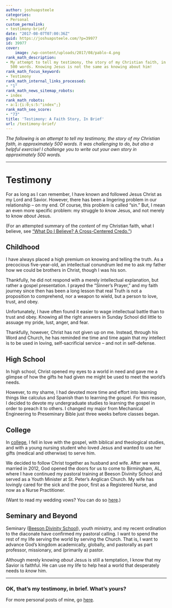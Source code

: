 ```yaml
---
author: joshuapsteele
categories:
- Personal
custom_permalink:
- testimony-brief/
date: "2017-08-07T07:00:36Z"
guid: https://joshuapsteele.com/?p=39977
id: 39977
cover:
    image: /wp-content/uploads/2017/08/pablo-4.png
rank_math_description:
- My attempt to tell my testimony, the story of my Christian faith, in approximately
  500 words. Knowing Jesus is not the same as knowing about him!
rank_math_focus_keyword:
- Testimony
rank_math_internal_links_processed:
- "1"
rank_math_news_sitemap_robots:
- index
rank_math_robots:
- a:1:{i:0;s:5:"index";}
rank_math_seo_score:
- "73"
title: 'Testimony: A Faith Story, In Brief'
url: /testimony-brief/
---
```


*The following is an attempt to tell my testimony, the story of my Christian faith, in approximately 500 words. It was challenging to do, but also a helpful exercise! I challenge you to write out your own story in approximately 500 words.*

---

# Testimony

For as long as I can remember, I have known and followed Jesus Christ as my Lord and Savior. However, there has been a lingering problem in our relationship – on my end. Of course, this problem is called “sin.” But, I mean an even more specific problem: my struggle to *know* Jesus, and not merely to know *about* Jesus.

(For an attempted summary of the *content* of my Christian faith, what I believe, see [“What Do I Believe? A Cross-Centered Credo.”](https://joshuapsteele.com/2015/12/08/a-crucicentric-credo/))

## Childhood

I have always placed a high premium on knowing and telling the truth. As a precocious five-year-old, an intellectual conundrum led me to ask my father how we could be brothers in Christ, though I was his son.

Thankfully, he did not respond with a merely intellectual explanation, but rather a gospel presentation. I prayed the “Sinner’s Prayer,” and my faith journey since then has been a long lesson that real Truth is not a proposition to comprehend, nor a weapon to wield, but a person to love, trust, and obey.

Unfortunately, I have often found it easier to wage intellectual battle than to trust and obey. Knowing all the right answers in Sunday School did little to assuage my pride, lust, anger, and fear.

Thankfully, however, Christ has not given up on me. Instead, through his Word and Church, he has reminded me time and time again that my intellect is to be used in loving, self-sacrificial service – and not in self-defense.

## High School

In high school, Christ opened my eyes to a world in need and gave me a glimpse of how the gifts he had given me might be used to meet the world’s needs.

However, to my shame, I had devoted more time and effort into learning things like calculus and Spanish than to learning the gospel. For this reason, I decided to devote my undergraduate studies to learning the gospel in order to preach it to others. I changed my major from Mechanical Engineering to Preseminary Bible just three weeks before classes began.

## College

In [college](https://joshuapsteele.com/tag/cedarville/), I fell in love with the gospel, with biblical and theological studies, and with a young nursing student who loved Jesus and wanted to use her gifts (medical and otherwise) to serve him.

We decided to follow Christ together as husband and wife. After we were married in 2012, God opened the doors for us to come to Birmingham, AL, where I have continued my pastoral training at Beeson Divinity School and served as a Youth Minister at St. Peter’s Anglican Church. My wife has lovingly cared for the sick and the poor, first as a Registered Nurse, and now as a Nurse Practitioner.

(Want to read my wedding vows? You can do so [here](https://joshuapsteele.com/2012/08/14/wedding-vows/).)

## Seminary and Beyond

Seminary ([Beeson Divinity School](https://www.beesondivinity.com/)), youth ministry, and my recent ordination to the diaconate have confirmed my pastoral calling. I want to spend the rest of my life serving the world by serving the Church. That is, I want to advance God’s kingdom academically, globally, and pastorally as part professor, missionary, and (primarily a) pastor.

Although merely knowing *about* Jesus is still a temptation, I know that my Savior is faithful. He can use my life to help heal a world that desperately needs to *know* him.

---

### OK, that’s my testimony, in brief. What’s yours?

For more personal posts of mine, go [here](https://joshuapsteele.com/category/personal/).